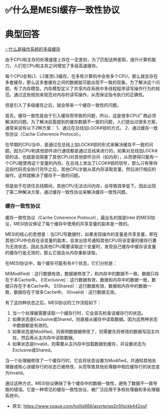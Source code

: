 # ✅什么是MESI缓存一致性协议
<!--page header-->

<a name="aSgww"></a>
# 典型回答

[✅什么是操作系统的多级缓存](https://www.yuque.com/hollis666/axzrte/nm0sde8ek7ccfg1w?view=doc_embed)

由于CPU和主存的处理速度上存在一定差别，为了匹配这种差距，提升计算机能力，人们在CPU和主存之间增加了多层高速缓存。

每个CPU会有L1、L2甚至L3缓存，在多核计算机中会有多个CPU，那么就会存在多套缓存，那么这多套缓存之间的数据就可能出现不一致的现象。为了解决这个问题，有了内存模型。内存模型定义了共享内存系统中多线程程序读写操作行为的规范。通过这些规则来规范对内存的读写操作，从而保证指令执行的正确性。

但是引入了多级缓存之后，就会带来一个缓存一致性的问题。

首先，缓存一致性是由于引入缓存而导致的问题，所以，这是很多CPU厂商必须解决的问题。为了解决前面提到的缓存数据不一致的问题，人们提出过很多方案，通常来说有以下2种方案：
1、通过在总线加LOCK#锁的方式。
2、通过缓存一致性协议（Cache Coherence Protocol）。

在早期的CPU当中，是通过在总线上加LOCK#锁的形式来解决缓存不一致的问题。因为CPU和其他部件进行通信都是通过总线来进行的，如果对总线加LOCK#锁的话，也就是说阻塞了其他CPU对其他部件访问（如内存），从而使得只能有一个CPU能使用这个变量的内存。在总线上发出了LCOK#锁的信号，那么只有等待这段代码完全执行完毕之后，其他CPU才能从其内存读取变量，然后进行相应的操作。这样就解决了缓存不一致的问题。

但是由于在锁住总线期间，其他CPU无法访问内存，会导致效率低下。因此出现了第二种解决方案，通过缓存一致性协议来解决缓存一致性问题。
<a name="gIgzI"></a>
### 缓存一致性协议
缓存一致性协议（Cache Coherence Protocol），最出名的就是Intel 的MESI协议，MESI协议保证了每个缓存中使用的共享变量的副本是一致的。

MESI的核心的思想是：当CPU写数据时，如果发现操作的变量是共享变量，即在其他CPU中也存在该变量的副本，会发出信号通知其他CPU将该变量的缓存行置为无效状态，因此当其他CPU需要读取这个变量时，发现自己缓存中缓存该变量的缓存行是无效的，那么它就会从内存重新读取。

在MESI协议中，每个缓存可能有有4个状态，它们分别是：

M(Modified)：这行数据有效，数据被修改了，和内存中的数据不一致，数据只存在于本Cache中。
E(Exclusive)：这行数据有效，数据和内存中的数据一致，数据只存在于本Cache中。
S(Shared)：这行数据有效，数据和内存中的数据一致，数据存在于很多Cache中。
I(Invalid)：这行数据无效。

有了这四种状态之后，MESI协议的工作流程如下：

1. 当一个处理器需要读取一个缓存行时，它会首先检查该缓存行的状态。
2. 如果状态是Exclusive或Shared，则直接从缓存中读取数据。因为这两种状态中数据都是有效的。
3. 如果状态是Modified，则表明数据被修改了，则需要先将修改的数据写回主内存，然后再从主内存中读取数据。
4. 如果状态是Invalid，则需要从主内存中加载数据到缓存，并设置状态为Exclusive或Shared。

当一个处理器修改了一个缓存行时，它会将状态设置为Modified，并通知其他处理器或核心该缓存行的状态已被修改，从而导致其他处理器中相应缓存行的状态变为Invalid。

通过这种方式，MESI协议确保了多个缓存中的数据一致性，避免了数据不一致导致的错误。它是一种常见的缓存一致性协议，被广泛应用于多核处理器和多处理器系统中。


<!--page footer-->
- 原文: <https://www.yuque.com/hollis666/axzrte/gg2n5fqckk442ouf>